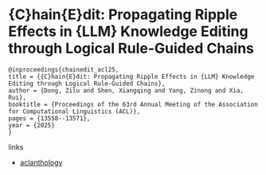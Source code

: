 # {C}hain{E}dit: Propagating Ripple Effects in {LLM} Knowledge Editing through Logical Rule-Guided Chains

```
@inproceedings{chainedit_acl25,
title = {{C}hain{E}dit: Propagating Ripple Effects in {LLM} Knowledge Editing through Logical Rule-Guided Chains},
author = {Dong, Zilu and Shen, Xiangqing and Yang, Zinong and Xia, Rui},
booktitle = {Proceedings of the 63rd Annual Meeting of the Association for Computational Linguistics (ACL)},
pages = {13558--13571},
year = {2025}
}
```

links
- [aclanthology](https://aclanthology.org/2025.acl-long.665/)
